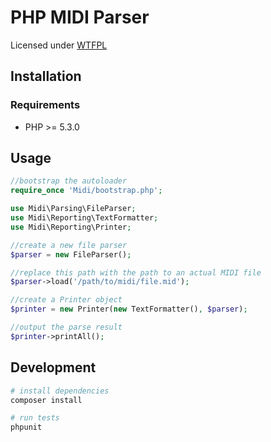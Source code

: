 # PHP MIDI Parser
Licensed under [WTFPL](https://github.com/tmont/midiparser/blob/master/LICENSE)

## Installation
### Requirements
* PHP >= 5.3.0

## Usage
```php
//bootstrap the autoloader
require_once 'Midi/bootstrap.php';

use Midi\Parsing\FileParser;
use Midi\Reporting\TextFormatter;
use Midi\Reporting\Printer;

//create a new file parser
$parser = new FileParser();

//replace this path with the path to an actual MIDI file
$parser->load('/path/to/midi/file.mid');

//create a Printer object
$printer = new Printer(new TextFormatter(), $parser);

//output the parse result
$printer->printAll();
```

## Development
```bash
# install dependencies
composer install

# run tests
phpunit
 ```